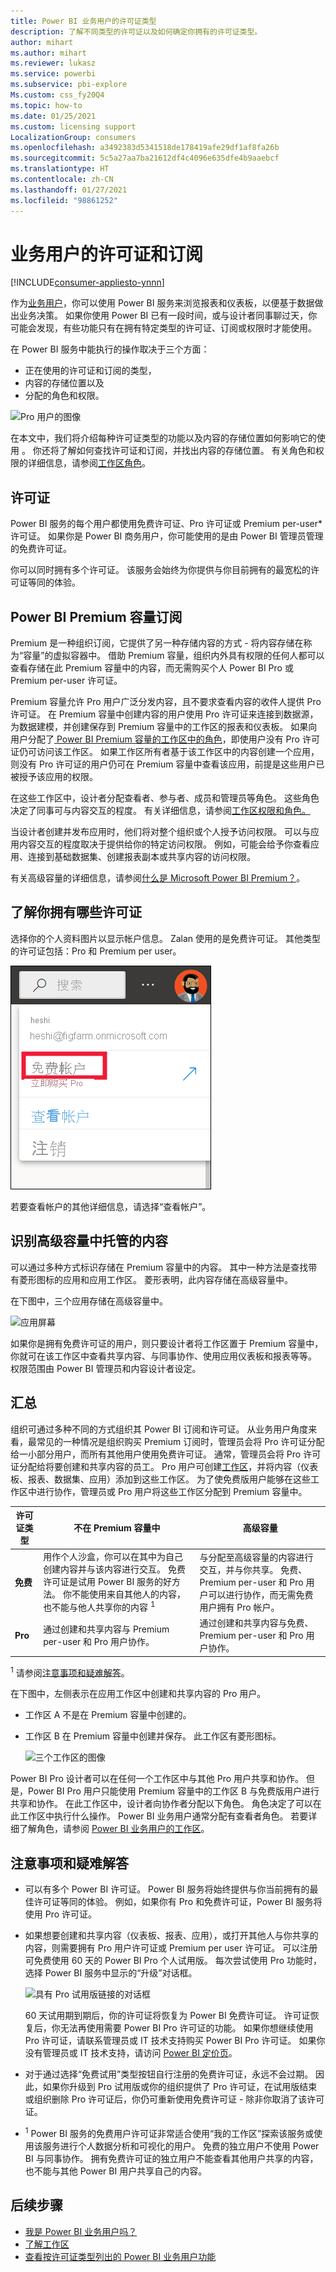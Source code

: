 ```yaml
---
title: Power BI 业务用户的许可证类型
description: 了解不同类型的许可证以及如何确定你拥有的许可证类型。
author: mihart
ms.author: mihart
ms.reviewer: lukasz
ms.service: powerbi
ms.subservice: pbi-explore
Ms.custom: css_fy20Q4
ms.topic: how-to
ms.date: 01/25/2021
ms.custom: licensing support
LocalizationGroup: consumers
ms.openlocfilehash: a3492383d5341518de178419afe29df1af8fa26b
ms.sourcegitcommit: 5c5a27aa7ba21612df4c4096e635dfe4b9aaebcf
ms.translationtype: HT
ms.contentlocale: zh-CN
ms.lasthandoff: 01/27/2021
ms.locfileid: "98861252"
---
```

# <a name="licenses-and-subscriptions-for-business-users"></a>业务用户的许可证和订阅

[!INCLUDE[consumer-appliesto-ynnn](../includes/consumer-appliesto-ynnn.md)]

作为[业务用户](end-user-consumer.md)，你可以使用 Power BI 服务来浏览报表和仪表板，以便基于数据做出业务决策。 如果你使用 Power BI 已有一段时间，或与设计者同事聊过天，你可能会发现，有些功能只有在拥有特定类型的许可证、订阅或权限时才能使用。

在 Power BI 服务中能执行的操作取决于三个方面：
-    正在使用的许可证和订阅的类型，
-    内容的存储位置以及
-    分配的角色和权限。


![Pro 用户的图像](media/end-user-license/power-bi-questions-small.png)

在本文中，我们将介绍每种许可证类型的功能以及内容的存储位置如何影响它的使用 。 你还将了解如何查找许可证和订阅，并找出内容的存储位置。 有关角色和权限的详细信息，请参阅[工作区角色](end-user-workspaces.md)。

## <a name="licenses"></a>许可证

Power BI 服务的每个用户都使用免费许可证、Pro 许可证或 Premium per-user* 许可证。 如果你是 Power BI 商务用户，你可能使用的是由 Power BI 管理员管理的免费许可证。

你可以同时拥有多个许可证。  该服务会始终为你提供与你目前拥有的最宽松的许可证等同的体验。

## <a name="power-bi-premium-capacity-subscription"></a>Power BI Premium 容量订阅

Premium 是一种组织订阅，它提供了另一种存储内容的方式 - 将内容存储在称为“容量”的虚拟容器中。 借助 Premium 容量，组织内外具有权限的任何人都可以查看存储在此 Premium 容量中的内容，而无需购买个人 Power BI Pro 或 Premium per-user 许可证。 

Premium 容量允许 Pro 用户广泛分发内容，且不要求查看内容的收件人提供 Pro 许可证。 在 Premium 容量中创建内容的用户使用 Pro 许可证来连接到数据源，为数据建模，并创建保存到 Premium 容量中的工作区的报表和仪表板。 如果向用户分配了[ Power BI Premium 容量的工作区中的角色](end-user-workspaces.md)，即使用户没有 Pro 许可证仍可访问该工作区。 如果工作区所有者基于该工作区中的内容创建一个应用，则没有 Pro 许可证的用户仍可在 Premium 容量中查看该应用，前提是这些用户已被授予该应用的权限。 

在这些工作区中，设计者分配查看者、参与者、成员和管理员等角色。    这些角色决定了同事可与内容交互的程度。 有关详细信息，请参阅[工作区权限和角色。](end-user-workspaces.md) 

当设计者创建并发布应用时，他们将对整个组织或个人授予访问权限。 可以与应用内容交互的程度取决于提供给你的特定访问权限。 例如，可能会给予你查看应用、连接到基础数据集、创建报表副本或共享内容的访问权限。

有关高级容量的详细信息，请参阅[什么是 Microsoft Power BI Premium？](../admin/service-premium-what-is.md)。

## <a name="find-out-which-licenses-you-have"></a>了解你拥有哪些许可证
选择你的个人资料图片以显示帐户信息。 Zalan 使用的是免费许可证。 其他类型的许可证包括：Pro 和 Premium per user。 

![单击个人资料图片后显示下拉菜单的屏幕截图](media/end-user-license/power-bi-profiles.png)


若要查看帐户的其他详细信息，请选择“查看帐户”。 

<!-- [Your Microsoft **My account** page](https://portal.office.com/account) opens in a new browser tab.  To see what licenses are assigned to you.  Select the tab for  **Subscriptions**.

![Screenshot of Microsoft 365 Accounts page.](media/end-user-license/power-bi-subscriptions.png)

This first user, Pradtanna, has Office 365 E5, which includes a Power BI Pro license.

![Office portal subscriptions tab showing Office 365 E5 subscription](media/end-user-license/power-bi-license-office.png)

This second user, Zalan, has a Power BI free license. 

![Office portal subscriptions tab](media/end-user-license/power-bi-license-free.png) 

## Find out if you have access to Premium capacity

Next, check to see if you're part of an organization that has Premium capacity. Either of the users above, Pro or free, could belong to an organization that has Premium capacity.  Let's check for our second user, Zalan.  

We can determine whether Zalan's organization has Premium capacity by looking up the amount of storage available. 

- In the Power BI service, select **My workspace** and then select the cog icon from the upper right corner. Choose **Manage personal storage**.

    ![Cog Settings menu displays](media/end-user-license/power-bi-license-personal.png)

    If you see more than 10 GB, then you're a member of an organization that has a Premium subscription. The image below shows that Zalan's organization has up to 100 GB of storage. Zalan, personally, doesn't own 100GB as indicated by the heading **Owned by us**.  

    ![Manage storage showing 100 GB](media/end-user-license/power-bi-free-capacity.png)

    Notice that a Pro user has already shared a workspace with Zalan. The diamond icon shows that this workspace is stored in Premium capacity. 

    If you see any amount of storage, the words **Pro user** next to your name, and the heading **Owned by me**, then you have a Premium per-user license.  

    -->

## <a name="identify-content-hosted-in-premium-capacity"></a>识别高级容量中托管的内容

可以通过多种方式标识存储在 Premium 容量中的内容。 其中一种方法是查找带有菱形图标的应用和应用工作区。 菱形表明，此内容存储在高级容量中。 

在下图中，三个应用存储在高级容量中。

![应用屏幕](media/end-user-license/power-bi-premium.png)

如果你是拥有免费许可证的用户，则只要设计者将工作区置于 Premium 容量中，你就可在该工作区中查看共享内容、与同事协作、使用应用仪表板和报表等等。 权限范围由 Power BI 管理员和内容设计者设定。

## <a name="putting-it-all-together"></a>汇总

组织可通过多种不同的方式组织其 Power BI 订阅和许可证。 从业务用户角度来看，最常见的一种情况是组织购买 Premium 订阅时，管理员会将 Pro 许可证分配给一小部分用户，而所有其他用户使用免费许可证。 通常，管理员会将 Pro 许可证分配给将要创建和共享内容的员工。 Pro 用户可创建[工作区](end-user-workspaces.md)，并将内容（仪表板、报表、数据集、应用）添加到这些工作区。 为了使免费版用户能够在这些工作区中进行协作，管理员或 Pro 用户将这些工作区分配到 Premium 容量中。  

|许可证类型  |不在 Premium 容量中 | 高级容量  |
|---------|---------|---------|
|**免费**     |  用作个人沙盒，你可以在其中为自己创建内容并与该内容进行交互。 免费许可证是试用 Power BI 服务的好方法。 你不能使用来自其他人的内容，也不能与他人共享你的内容 <sup>1</sup>     |   与分配至高级容量的内容进行交互，并与你共享。 免费、Premium per-user 和 Pro 用户可以进行协作，而无需免费用户拥有 Pro 帐户。      |
|**Pro**     |  通过创建和共享内容与 Premium per-user 和 Pro 用户协作。        |  通过创建和共享内容与免费、Premium per-user 和 Pro 用户协作。       |


<sup>1</sup> 请参阅[注意事项和疑难解答](#considerations-and-troubleshooting)。

在下图中，左侧表示在应用工作区中创建和共享内容的 Pro 用户。

- 工作区 A 不是在 Premium 容量中创建的。

- 工作区 B 在 Premium 容量中创建并保存。 此工作区有菱形图标。  

    ![三个工作区的图像](media/end-user-license/power-bi-dedicated.jpg)

Power BI Pro 设计者可以在任何一个工作区中与其他 Pro 用户共享和协作。 但是，Power BI Pro 用户只能使用 Premium 容量中的工作区 B 与免费版用户进行共享和协作。  在此工作区中，设计者向协作者分配以下角色。 角色决定了可以在此工作区中执行什么操作。 Power BI 业务用户通常分配有查看者角色。 若要详细了解角色，请参阅 [Power BI 业务用户的工作区](end-user-workspaces.md)。

## <a name="considerations-and-troubleshooting"></a>注意事项和疑难解答

- 可以有多个 Power BI 许可证。 Power BI 服务将始终提供与你当前拥有的最佳许可证等同的体验。 例如，如果你有 Pro 和免费许可证，Power BI 服务将使用 Pro 许可证。

- 如果想要创建和共享内容（仪表板、报表、应用），或打开其他人与你共享的内容，则需要拥有 Pro 用户许可证或 Premium per user 许可证。 可以注册可免费使用 60 天的 Power BI Pro 个人试用版。 每次尝试使用 Pro 功能时，选择 Power BI 服务中显示的“升级”对话框。

    ![具有 Pro 试用版链接的对话框](media/end-user-license/power-bi-trial.png)

  60 天试用期到期后，你的许可证将恢复为 Power BI 免费许可证。 许可证恢复后，你无法再使用需要 Power BI Pro 许可证的功能。 如果你想继续使用 Pro 许可证，请联系管理员或 IT 技术支持购买 Power BI Pro 许可证。 如果你没有管理员或 IT 技术支持，请访问 [Power BI 定价页](https://powerbi.microsoft.com/pricing/)。

- 对于通过选择“免费试用”类型按钮自行注册的免费许可证，永远不会过期。 因此，如果你升级到 Pro 试用版或你的组织提供了 Pro 许可证，在试用版结束或组织删除 Pro 许可证后，你仍可重新使用免费许可证 - 除非你取消了该许可证。

- <sup>1</sup> Power BI 服务的免费用户许可证非常适合使用“我的工作区”探索该服务或使用该服务进行个人数据分析和可视化的用户。 免费的独立用户不使用 Power BI 与同事协作。 拥有免费许可证的独立用户不能查看其他用户共享的内容，也不能与其他 Power BI 用户共享自己的内容。



## <a name="next-steps"></a>后续步骤

- [我是 Power BI 业务用户吗？](end-user-consumer.md)    
- [了解工作区](end-user-workspaces.md)    
- [查看按许可证类型列出的 Power BI 业务用户功能](end-user-features.md)
